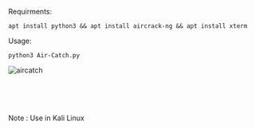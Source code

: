 Requirments:

```apt install python3 && apt install aircrack-ng && apt install xterm```
<br>

Usage:

```python3 Air-Catch.py```

![aircatch](https://github.com/XBEAST1/Air-Catch/assets/81472131/87d53363-ee27-4a94-bc85-6de85528ad41)

<br>
<br>
<br>

Note : Use in Kali Linux
